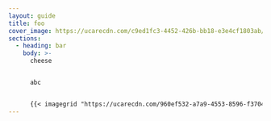```yaml
---
layout: guide
title: foo
cover_image: https://ucarecdn.com/c9ed1fc3-4452-426b-bb18-e3e4cf1803ab/-/resize/800x600/
sections:
  - heading: bar
    body: >-
      cheese


      abc


      {{< imagegrid "https://ucarecdn.com/960ef532-a7a9-4553-8596-f37048ce30d4/-/resize/800x600/" "https://ucarecdn.com/e119e4d5-82d6-4e6a-a396-ca9b1c7f972c/-/resize/800x600/" "https://ucarecdn.com/f1d6ed68-ad65-4a15-8297-f9dcdd4f32d0/-/resize/800x600/" "https://ucarecdn.com/664450a5-0077-4e2b-8dcc-2c69d47cbc3f/-/resize/800x600/" "https://ucarecdn.com/939aa4b0-5644-453e-80eb-6fdaf8920ba4/-/resize/800x600/" "https://ucarecdn.com/171dfadf-5395-4d51-8dfe-66ba3ec8fe0d/-/resize/800x600/" "https://ucarecdn.com/9951a506-6b15-4a4f-8260-35c18b5b5408/-/resize/800x600/" "https://ucarecdn.com/4dce3047-fbbe-4804-8cc8-26291215f200/-/resize/800x600/" "https://ucarecdn.com/80a48ad7-b050-4c8d-bc7b-8bdae2db6142/-/resize/800x600/" "https://ucarecdn.com/330269ce-1faf-43df-9c63-0d9aa2689a21/-/resize/800x600/" >}}
---
```

